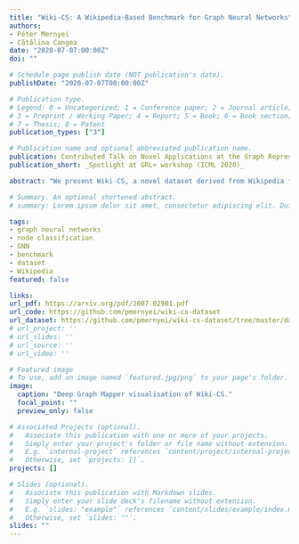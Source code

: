 ```yaml
---
title: "Wiki-CS: A Wikipedia-Based Benchmark for Graph Neural Networks"
authors:
- Péter Mernyei
- Cătălina Cangea
date: "2020-07-07:00:00Z"
doi: ""

# Schedule page publish date (NOT publication's date).
publishDate: "2020-07-07T00:00:00Z"

# Publication type.
# Legend: 0 = Uncategorized; 1 = Conference paper; 2 = Journal article;
# 3 = Preprint / Working Paper; 4 = Report; 5 = Book; 6 = Book section;
# 7 = Thesis; 8 = Patent
publication_types: ["3"]

# Publication name and optional abbreviated publication name.
publication: Contributed Talk on Novel Applications at the Graph Representation Learning and Beyond Workshop (ICML 2020)
publication_short: _Spotlight at GRL+ workshop (ICML 2020)_

abstract: "We present Wiki-CS, a novel dataset derived from Wikipedia for benchmarking Graph Neural Networks. The dataset consists of nodes corresponding to Computer Science articles, with edges based on hyperlinks and 10 classes representing different branches of the field. We use the dataset to evaluate semi-supervised node classification and single-relation link prediction models. Our experiments show that these methods perform well on a new domain, with structural properties different from earlier benchmarks. The dataset is publicly available, along with the implementation of the data pipeline and the benchmark experiments."

# Summary. An optional shortened abstract.
# summary: Lorem ipsum dolor sit amet, consectetur adipiscing elit. Duis posuere tellus ac convallis placerat. Proin tincidunt magna sed ex sollicitudin condimentum.

tags:
- graph neural networks
- node classification
- GNN
- benchmark
- dataset
- Wikipedia
featured: false

links:
url_pdf: https://arxiv.org/pdf/2007.02901.pdf
url_code: https://github.com/pmernyei/wiki-cs-dataset
url_dataset: https://github.com/pmernyei/wiki-cs-dataset/tree/master/dataset
# url_project: ''
# url_slides: ''
# url_source: ''
# url_video: ''

# Featured image
# To use, add an image named `featured.jpg/png` to your page's folder.
image:
  caption: "Deep Graph Mapper visualisation of Wiki-CS."
  focal_point: ""
  preview_only: false

# Associated Projects (optional).
#   Associate this publication with one or more of your projects.
#   Simply enter your project's folder or file name without extension.
#   E.g. `internal-project` references `content/project/internal-project/index.md`.
#   Otherwise, set `projects: []`.
projects: []

# Slides (optional).
#   Associate this publication with Markdown slides.
#   Simply enter your slide deck's filename without extension.
#   E.g. `slides: "example"` references `content/slides/example/index.md`.
#   Otherwise, set `slides: ""`.
slides: ""
---
```

